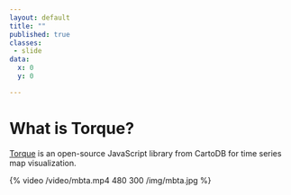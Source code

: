 ```yaml
---
layout: default
title: ""
published: true
classes:
 - slide
data:
  x: 0
  y: 0

---
```


# What is Torque? #

[Torque](https://github.com/CartoDB/torque) is an open-source JavaScript library from CartoDB for time series map visualization.

{% video /video/mbta.mp4 480 300 /img/mbta.jpg %}
